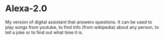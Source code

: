 # Alexa-2.0

My version of digital assistant that answers questions. It can be used to play songs from youtube, to find info (from wikipedia) about any person, to tell a joke or to find out what time it is.
